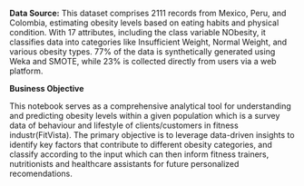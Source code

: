 **Data Source:** This dataset comprises 2111 records from Mexico, Peru, and Colombia, estimating obesity levels based on eating habits 
and physical condition. With 17 attributes, including the class variable NObesity, 
it classifies data into categories like Insufficient Weight, Normal Weight, and various obesity types. 77% of the data is synthetically generated using Weka and SMOTE, while 23% is collected directly from users via a web platform.

**Business Objective**

This notebook serves as a comprehensive analytical tool for understanding and predicting obesity levels within a given population which is a survey data of behaviour 
and lifestyle of clients/customers in fitness industr(FitVista). The primary objective is to leverage data-driven insights to identify key factors that 
contribute to different obesity categories, and classify according to the input which can then inform fitness trainers, nutritionists and healthcare assistants for future personalized recomendations.

